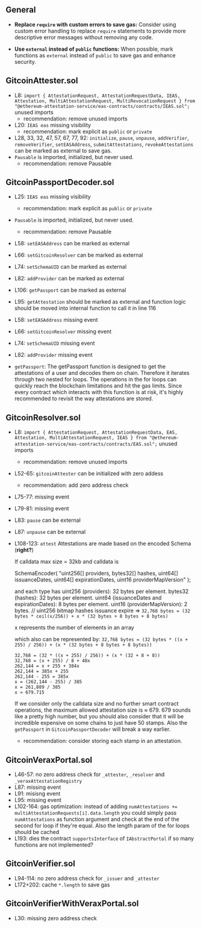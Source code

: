## General

* **Replace `require` with custom errors to save gas:** Consider using custom error handling to replace `require` statements to provide more descriptive error messages without removing any code.
    
* **Use `external` instead of `public` functions:** When possible, mark functions as `external` instead of `public` to save gas and enhance security.
    
  
## GitcoinAttester.sol

- L8: `import { AttestationRequest, AttestationRequestData, IEAS, Attestation, MultiAttestationRequest, MultiRevocationRequest } from "@ethereum-attestation-service/eas-contracts/contracts/IEAS.sol";` unused imports
  - recommendation: remove unused imports
- L20: `IEAS eas` missing visibility
  - recommendation: mark explicit as `public` or `private`
- L28, 33, 32, 47, 57, 67, 77, 92: `initialize`, `pause`, `unpause`, `addVerifier`, `removeVerifier`, `setEASAddress`, `submitAttestations`, `revokeAttestations` can be marked as external to save gas.
- `Pausable` is imported, initialized, but never used.
  - recommendation: remove Pausable

## GitcoinPassportDecoder.sol
- L25: `IEAS eas` missing visibility
  - recommendation: mark explicit as `public` or `private`
- `Pausable` is imported, initialized, but never used.
  - recommendation: remove Pausable

- L58: `setEASAddress` can be marked as external
- L66: `setGitcoinResolver`  can be marked as external
- L74: `setSchemaUID`  can be marked as external
- L82: `addProvider`  can be marked as external
- L106: `getPassport`  can be marked as external
- L95: `getAttestation` should be marked as external and function logic should be moved into internal function to call it in line 116
- L58: `setEASAddress` missing event
- L66: `setGitcoinResolver`  missing event
- L74: `setSchemaUID`  missing event
- L82: `addProvider`  missing event

- `getPassport`: The getPassport function is designed to get the attestations of a user and decodes them on chain. Therefore it iterates through two nested for loops. The operations in the for loops can quickly reach the blockchain limitations and hit the gas limits. Since every contract which interacts with this function is at risk, it's highly recommended to revisit the way attestations are stored.

## GitcoinResolver.sol

- L8: `import { AttestationRequest, AttestationRequestData, EAS, Attestation, MultiAttestationRequest, IEAS } from "@ethereum-attestation-service/eas-contracts/contracts/EAS.sol";` unused imports
  - recommendation: remove unused imports
- L52-65: `gitcoinAttester` can be initialized with zero addess
  - recommendation: add zero address check
- L75-77: missing event
- L79-81: missing event
- L83: `pause` can be external
- L87: `unpause` can be external

- L108-123: `attest` Attestations are made based on the encoded Schema (__right?__)

  If calldata max size = 32kb
  and calldata is

  SchemaEncoder(
    "uint256[] providers, bytes32[] hashes, uint64[] issuanceDates, uint64[] expirationDates, uint16 providerMapVersion"
  );

  and each type has
  uint256 (providers): 32 bytes per element.
  bytes32 (hashes): 32 bytes per element.
  uint64 (issuanceDates and expirationDates): 8 bytes per element.
  uint16 (providerMapVersion): 2 bytes.
  //                  uint256 bitmap                hashes     issuance   expire
  => `32,768 bytes = (32 bytes * ceil(x/256)) + x * (32 bytes + 8 bytes + 8 bytes)`

  x represents the number of elements in an array

  which also can be represented by:
  `32,768 bytes = (32 bytes * ((x + 255) / 256)) + (x * (32 bytes + 8 bytes + 8 bytes))`

  ```
  32,768 = (32 * ((x + 255) / 256)) + (x * (32 + 8 + 8))
  32,768 = (x + 255) / 8 + 48x
  262,144 = x + 255 + 384x
  262,144 = 385x + 255
  262,144 - 255 = 385x
  x = (262,144 - 255) / 385
  x = 261,889 / 385
  x ≈ 679.715
  ```

  If we consider only the calldata size and no further smart contract operations, the maximum allowed attestation size is ≈ 679. 679 sounds like a pretty high number, but you should also consider that it will be incredible expensive on some chains to just have 50 stamps. Also the `getPassport` in `GitcoinPassportDecoder` will break a way earlier. 

  - recommendation: consider storing each stamp in an attestation.

## GitcoinVeraxPortal.sol

- L46-57: no zero address check for `_attester`, `_resolver` and `_veraxAttestationRegistry`
- L87: missing event
- L91: misisng event
- L95: missing event
- L102-164: gas optimization: instead of adding `numAttestations += multiAttestationRequests[i].data.length` you could simply pass `numAttestations` as function argument and check at the end of the second for loop if they're equal. Also the length param of the for loops should be cached
- L193: dies the contract `supportsInterface` of `IAbstractPortal` if so many functions are not implemented?

## GitcoinVerifier.sol

- L94-114: no zero address check for `_issuer` and `_attester`
- L172+202: cache `*.length` to save gas

## GitcoinVerifierWithVeraxPortal.sol

- L30: missing zero address check